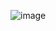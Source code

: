 ![image](https://github.com/Rahul-chaurasiya/Leetcode-Practice-Problem/assets/77222540/a2655620-8342-4c46-bfbb-b4e4c45fa22d)
